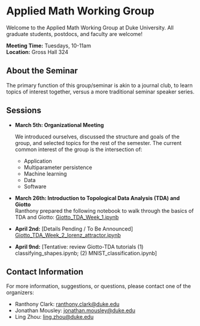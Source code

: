 # Applied Math Working Group

Welcome to the Applied Math Working Group at Duke University. All graduate students, postdocs, and faculty are welcome! 

**Meeting Time:** Tuesdays, 10-11am  
**Location:** Gross Hall 324  

## About the Seminar

The primary function of this group/seminar is akin to a journal club, to learn topics of interest together, versus a more traditional seminar speaker series. 

## Sessions

- **March 5th: Organizational Meeting**

  We introduced ourselves, discussed the structure and goals of the group, and selected topics for the rest of the semester. The current common interest of the group is the intersection of:
  - Application
  - Multiparameter persistence
  - Machine learning
  - Data
  - Software

- **March 26th: Introduction to Topological Data Analysis (TDA) and Giotto**  
  Ranthony prepared the following notebook to walk through the basics of TDA and Giotto:
  [Giotto_TDA_Week_1.ipynb](https://colab.research.google.com/drive/1hWC4Ti4ApV2Hd9o5-aWOjMyRUZlh7imE?usp=sharing)

- **April 2nd:** [Details Pending / To Be Announced]
  [Giotto_TDA_Week_2_lorenz_attractor.ipynb](https://colab.research.google.com/drive/1cq-JWfxScdnuFl37MY2fI3kucBPlKd7N?usp=sharing)

- **April 9nd:** [Tentative: review Giotto-TDA tutorials (1) classifying_shapes.ipynb; (2) MNIST_classification.ipynb]

## Contact Information

For more information, suggestions, or questions, please contact one of the organizers:

- Ranthony Clark: ranthony.clark@duke.edu
- Jonathan Mousley: jonathan.mousley@duke.edu
- Ling Zhou: ling.zhou@duke.edu

